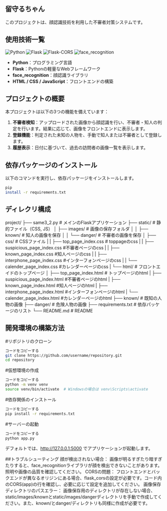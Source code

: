 ## 留守るちゃん
このプロジェクトは、顔認識技術を利用した不審者対策システムです。

## 使用技術一覧

![Python](https://img.shields.io/badge/Python-v3.8.0-blue?style=for-the-badge)
![Flask](https://img.shields.io/badge/Flask-v3.0.3-lightgrey?style=for-the-badge)
![Flask-CORS](https://img.shields.io/badge/Flask-CORS-v5.0.0-lightgrey?style=for-the-badge)
![face_recognition](https://img.shields.io/badge/face__recognition-v1.3.0-blue?style=for-the-badge)

- **Python**：プログラミング言語
- **Flask**：Pythonの軽量なWebフレームワーク
- **face_recognition**：顔認識ライブラリ
- **HTML / CSS / JavaScript**：フロントエンドの構築

## プロジェクトの概要

本プロジェクトは以下の3つの機能を備えています：

1. **不審者検知**：アップロードされた画像から顔認識を行い、不審者・知人の判定を行います。結果に応じて、画像をフロントエンドに表示します。
2. **登録機能**：判定された未知の人物を、手動で知人または不審者として登録します。
3. **履歴表示**：日付に基づいて、過去の訪問者の画像一覧を表示します。

## 依存パッケージのインストール

以下のコマンドを実行し、依存パッケージをインストールします。

```bash
pip
install -r requirements.txt

```

## ディレクリ構成
project/
├── same3_2.py                          # メインのFlaskアプリケーション
├── static/                             # 静的ファイル（CSS, JS）
│   ├── images/                         # 画像の保存フォルダ
│   │   ├── known/                      # 知人の画像を保存
│   │   └── danger/                     # 不審者の画像を保存
│   ├── css/                            # CSSファイル
|   |   ├── top_page_index.css          # toppageのcss
|   |   ├── suspicious_page_index.css   #不審者ページのcss
|   |   ├── known_page_index.css        #知人ページのcss
|   |   ├── interphone_page_index.css   #インターフォンページのcss
|   |   └── calender_page_index.css     #カレンダーページのcss
|   └── html/                           # フロントエイドのトップページ
│       ├── top_page_index.html         # トップページのhtml
|       ├── suspicious_page_index.html  #不審者ページのhtml
|       ├── known_page_index.html       #知人ページのhtml
|       ├── interphone_page_index.html  #インターフォンページのhtml
|       └── calender_page_index.html    #カレンダーページのhtml 
├── known/                              # 既知の人物の画像
├── danger/                             # 危険人物の画像
├── requirements.txt                    # 依存パッケージのリスト
└── README.md                           # README

## 開発環境の構築方法
#リポジトリのクローン
```bash
コードをコピーする
git clone https://github.com/username/repository.git
cd repository
```

#仮想環境の作成
```bash
コードをコピーする
python -m venv venv
source venv/bin/activate  # Windowsの場合は venv\Scripts\activate
```

#依存関係のインストール
```bash
コードをコピーする
pip install -r requirements.txt
```

#サーバーの起動
```bash
コードをコピーする
python app.py
```

デフォルトでは、http://127.0.0.1:5000 でアプリケーションが起動します。

##トラブルシューティング
顔が検出されない場合：
画像が明るすぎたり暗すぎたりすると、face_recognitionライブラリが顔を検出できないことがあります。照明や画像の品質を確認してください。
CORSの問題：
フロントエンドとバックエンドが異なるオリジンにある場合、flask_corsの設定が必要です。コード内のCORS(app)の行を確認し、必要に応じて設定を追加してください。
画像保存ディレクトリのパスエラー：
画像保存用のディレクトリが存在しない場合、static/images/knownとstatic/images/dangerディレクトリを手動で作成してください。また、known/とdanger/ディレクトリも同様に作成が必要です。
